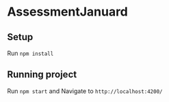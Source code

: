 # AssessmentJanuard

## Setup
Run `npm install`

## Running project
Run `npm start` and Navigate to `http://localhost:4200/`

